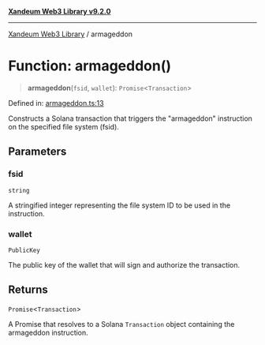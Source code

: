 [**Xandeum Web3 Library v9.2.0**](../README.md)

***

[Xandeum Web3 Library](../globals.md) / armageddon

# Function: armageddon()

> **armageddon**(`fsid`, `wallet`): `Promise`\<`Transaction`\>

Defined in: [armageddon.ts:13](https://github.com/Xandeum/test_web3/blob/main/src/armageddon.ts#L13)

Constructs a Solana transaction that triggers the "armageddon" instruction
on the specified file system (fsid).

## Parameters

### fsid

`string`

A stringified integer representing the file system ID to be used in the instruction.

### wallet

`PublicKey`

The public key of the wallet that will sign and authorize the transaction.

## Returns

`Promise`\<`Transaction`\>

A Promise that resolves to a Solana `Transaction` object containing the armageddon instruction.
